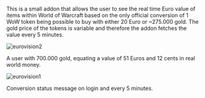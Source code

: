 This is a small addon that allows the user to see the real time Euro value of items within World of Warcraft based on the only official conversion of 1 WoW token being possible to buy with either 20 Euro or ~275.000 gold.
The gold price of the tokens is variable and therefore the addon fetches the value every 5 minutes.

![eurovision2](https://github.com/user-attachments/assets/b2f5e226-4f21-4602-af6f-3d6bce12f11c)

A user with 700.000 gold, equating a value of 51 Euros and 12 cents in real world money.

![eurovision1](https://github.com/user-attachments/assets/77a3caac-1fc6-4944-8802-50719fa088f7)

Conversion status message on login and every 5 minutes.

